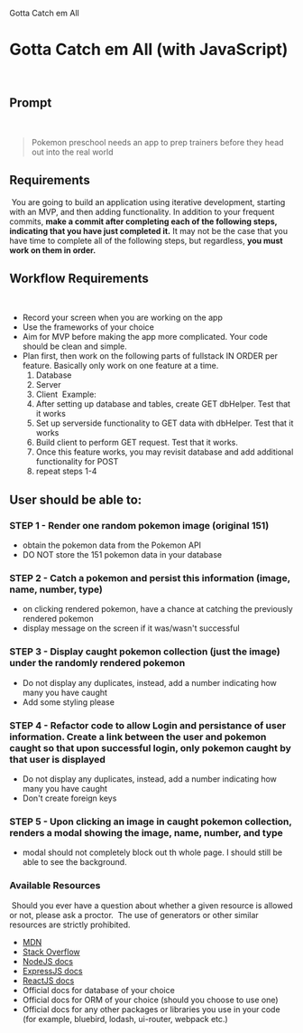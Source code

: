 Gotta Catch em All

# Gotta Catch em All (with JavaScript)
​
## Prompt
​
> Pokemon preschool needs an app to prep trainers before they head out into the real world
​
## Requirements
​
You are going to build an application using iterative development, starting with an MVP, and then adding functionality. In addition to your frequent commits, **make a commit after completing each of the following steps, indicating that you have just completed it.** It may not be the case that you have time to complete all of the following steps, but regardless, **you must work on them in order.**
​
## Workflow Requirements
​
- Record your screen when you are working on the app
- Use the frameworks of your choice
- Aim for MVP before making the app more complicated.  Your code should be clean and simple.
- Plan first, then work on the following parts of fullstack IN ORDER per feature.  Basically only work on one feature at a time.
  1. Database
  2. Server
  3. Client
​
Example:
  1. After setting up database and tables, create GET dbHelper.  Test that it works
  2. Set up serverside functionality to GET data with dbHelper.  Test that it works
  3. Build client to perform GET request. Test that it works.
  4. Once this feature works, you may revisit database and add additional functionality for POST
  5. repeat steps 1-4
​
## User should be able to:
### STEP 1 - Render one random pokemon image (original 151)
  - obtain the pokemon data from the Pokemon API
  - DO NOT store the 151 pokemon data in your database
​
### STEP 2 - Catch a pokemon and persist this information (image, name, number, type)
  - on clicking rendered pokemon, have a chance at catching the previously rendered pokemon
  - display message on the screen if it was/wasn't successful
​
### STEP 3 - Display caught pokemon collection (just the image) under the randomly rendered pokemon
  - Do not display any duplicates, instead, add a number indicating how many you have caught
  - Add some styling please
​
### STEP 4 - Refactor code to allow Login and persistance of user information.  Create a link between the user and pokemon caught so that upon successful login, only pokemon caught by that user is displayed
  - Do not display any duplicates, instead, add a number indicating how many you have caught
  - Don't create foreign keys
​
### STEP 5 - Upon clicking an image in caught pokemon collection, renders a modal showing the image, name, number, and type
  - modal should not completely block out th whole page.  I should still be able to see the background.
​
### Available Resources
​
Should you ever have a question about whether a given resource is allowed or not, please ask a proctor.
​
The use of generators or other similar resources are strictly prohibited.
​
- [MDN](https://developer.mozilla.org/)
- [Stack Overflow](http://stackoverflow.com/)
- [NodeJS docs](https://nodejs.org/en/docs/)
- [ExpressJS docs](https://expressjs.com/)
- [ReactJS docs](https://facebook.github.io/react/docs/getting-started.html)
- Official docs for database of your choice
- Official docs for ORM of your choice (should you choose to use one)
- Official docs for any other packages or libraries you use in your code (for example, bluebird, lodash, ui-router, webpack etc.)